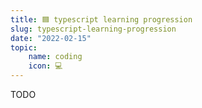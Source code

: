 ```yaml
---
title: 🟦 typescript learning progression
slug: typescript-learning-progression
date: "2022-02-15"
topic:
    name: coding
    icon: 💻
---
```


TODO
